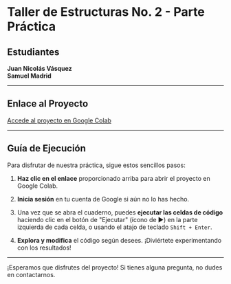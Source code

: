# Taller de Estructuras No. 2 - Parte Práctica

## Estudiantes
**Juan Nicolás Vásquez**  
**Samuel Madrid**

---

## Enlace al Proyecto
[Accede al proyecto en Google Colab](https://colab.research.google.com/drive/1Ds5BYVwwdO55bPzV8n499RUN0JO0HP9O?usp=sharing)

---

## Guía de Ejecución

Para disfrutar de nuestra práctica, sigue estos sencillos pasos:

1. **Haz clic en el enlace** proporcionado arriba para abrir el proyecto en Google Colab.
   
2. **Inicia sesión** en tu cuenta de Google si aún no lo has hecho.

3. Una vez que se abra el cuaderno, puedes **ejecutar las celdas de código** haciendo clic en el botón de "Ejecutar" (ícono de ▶️) en la parte izquierda de cada celda, o usando el atajo de teclado `Shift + Enter`.

4. **Explora y modifica** el código según desees. ¡Diviértete experimentando con los resultados!

---

¡Esperamos que disfrutes del proyecto! Si tienes alguna pregunta, no dudes en contactarnos.
